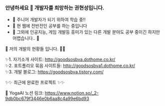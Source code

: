 ### 안녕하세요 👋 개발자를 희망하는 권현성입니다.

<!--
**goodsosbva/goodsosbva** is a ✨ _special_ ✨ repository because its `README.md` (this file) appears on your GitHub profile.

Here are some ideas to get you started:
-->

- 🔭 주니어 개발자가 되기 위하여 학습 중!!
- 🌱 현 웹에 전반전인 공부를 하는 중입니다
- 👯 그외에 인공지능, 게임 개발등 흥미가 있는 다른 개발 분야도 공부 중이긴 하지만 어렵습니다.. 🤔



💬 저의 개발의 현황들 입니다. 🌙🌱

✨1. 자기소개 사이트: http://goodsosbva.dothome.co.kr/ </br>
✨2. 포트폴리오 묶음 사이트들: http://goodsosbva1.dothome.co.kr/ </br>
✨3. 개발 블로그: https://goodsosbva.tistory.com/ </br>



✨✨ 최근에 완료한 프로젝트 ✨✨


👣 YogaAI 노션 링크: https://www.notion.so/_2-9db0bc679f3446e0b6aa8c4a99e6bd93
